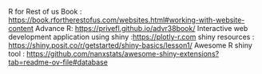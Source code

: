 R for Rest of us Book : https://book.rfortherestofus.com/websites.html#working-with-website-content
Advance R: https://privefl.github.io/advr38book/
Interactive web development application using shiny :https://plotly-r.com
shiny resources : https://shiny.posit.co/r/getstarted/shiny-basics/lesson1/
Awesome R shiny tool : https://github.com/nanxstats/awesome-shiny-extensions?tab=readme-ov-file#database
